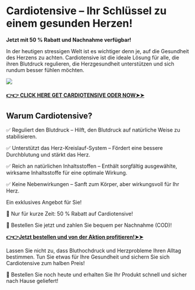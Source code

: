 # Cardiotensive – Ihr Schlüssel zu einem gesunden Herzen! 

**Jetzt mit 50 % Rabatt und Nachnahme verfügbar!**

In der heutigen stressigen Welt ist es wichtiger denn je, auf die Gesundheit des Herzens zu achten. Cardiotensive ist die ideale Lösung für alle, die ihren Blutdruck regulieren, die Herzgesundheit unterstützen und sich rundum besser fühlen möchten.

![](https://i.imgur.com/BpmMeKx.png)

#### [**👉👉 CLICK HERE GET CARDIOTENSIVE ODER NOW➤➤**](https://sites.google.com/view/cardiotensive-50off/home)

## Warum Cardiotensive?

✅ Reguliert den Blutdruck – Hilft, den Blutdruck auf natürliche Weise zu stabilisieren.

✅ Unterstützt das Herz-Kreislauf-System – Fördert eine bessere Durchblutung und stärkt das Herz.

✅ Reich an natürlichen Inhaltsstoffen – Enthält sorgfältig ausgewählte, wirksame Inhaltsstoffe für eine optimale Wirkung.

✅ Keine Nebenwirkungen – Sanft zum Körper, aber wirkungsvoll für Ihr Herz.

Ein exklusives Angebot für Sie!

📢 Nur für kurze Zeit: 50 % Rabatt auf Cardiotensive!

🛒 Bestellen Sie jetzt und zahlen Sie bequem per Nachnahme (COD)!

[**👉👉Jetzt bestellen und von der Aktion profitieren!➤➤**](https://sites.google.com/view/cardiotensive-50off/home)

Lassen Sie nicht zu, dass Bluthochdruck und Herzprobleme Ihren Alltag bestimmen. Tun Sie etwas für Ihre Gesundheit und sichern Sie sich Cardiotensive zum halben Preis!

📩 Bestellen Sie noch heute und erhalten Sie Ihr Produkt schnell und sicher nach Hause geliefert!
